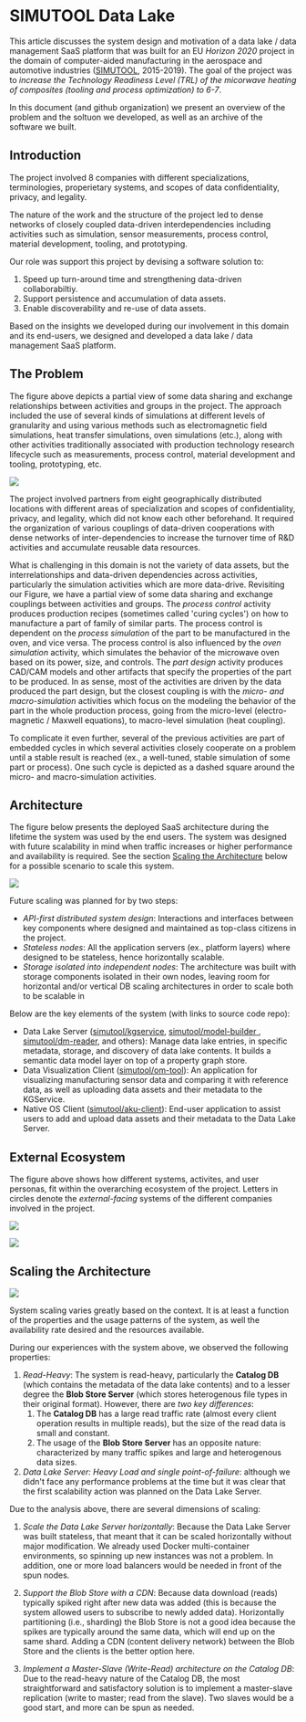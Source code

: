 # SIMUTOOL Data Lake

This article discusses the system design and motivation of a data lake / data management SaaS platform that was built for an EU _Horizon 2020_ project in the domain of computer-aided manufacturing in the aerospace and automotive industries ([SIMUTOOL](https://doi.org/10.3030/680569), 2015-2019). The goal of the project was to _increase the Technology Readiness Level (TRL) of the micorwave heating of composites (tooling and process optimization) to 6-7_. 

In this document (and github organization) we present an overview of the problem and the soltuon we developed, as well as an archive of the software we built.

## Introduction 

The project involved 8 companies with different specializations, terminologies, properietary systems, and scopes of data confidentiality, privacy, and legality.

The nature of the work and the structure of the project led to dense networks of closely coupled data-driven interdependencies including activities such as simulation, sensor measurements, process control, material development, tooling, and prototyping. 

Our role was support this project by devising a software solution to:

1. Speed up turn-around time and strengthening data-driven collaborabiltiy.
2. Support persistence and accumulation of data assets.
3. Enable discoverability and re-use of data assets.

Based on the insights we developed during our involvement in this domain and its end-users, we designed and developed a data lake / data management SaaS platform. 


## The Problem


The figure above depicts a partial view of some data sharing and exchange relationships between activities and groups in the project. The approach included the use of several kinds of simulations at different levels of granularity and using various methods such as electromagnetic field simulations, heat transfer simulations, oven simulations (etc.), along with other activities traditionally associated with production technology research lifecycle such as measurements, process control, material development and tooling, prototyping, etc. 


![](profile/simutool-asynch-data-exchange.png)

The project involved partners from eight geographically distributed locations with different areas of specialization and scopes of confidentiality, privacy, and legality, which did not know each other beforehand. It required the organization of various couplings of data-driven cooperations with dense networks of inter-dependencies to increase the turnover time of R&D activities and accumulate reusable data resources. 

What is challenging in this domain is not the variety of data assets, but the interrelationships and data-driven dependencies across activities, particularly the simulation activities which are more data-drive. Revisiting our Figure, we have a partial view of some data sharing and exchange couplings between activities and groups. The _process control_ activity produces production recipes (sometimes called 'curing cycles') on how to manufacture a part of family of similar parts. The process control is dependent on the _process simulation_ of the part to be manufactured in the oven, and vice versa. The process control is also influenced by the _oven simulation_ activity, which simulates the behavior of the microwave oven based on its power, size, and controls. The _part design_ activity produces CAD/CAM models and other artifacts that specify the properties of the part to be produced. In as sense, most of the activities are driven by the data produced the part design, but the closest coupling is with the _micro- and  macro-simulation_ activities which focus on the modeling the behavior of the part in the whole production process, going from the micro-level (electro-magnetic / Maxwell equations), to macro-level simulation (heat coupling). 

To complicate it even further, several of the previous activities are part of embedded cycles in which several activities closely cooperate on a problem until a stable result is reached (ex., a well-tuned, stable simulation of some part or process). One such cycle is depicted as a dashed square around the micro- and macro-simulation activities.

## Architecture


The figure below presents the deployed SaaS architecture during the lifetime the system was used by the end users. The system was designed with future scalability in mind when traffic increases or higher performance and availability is required. See the section [Scaling the Architecture](https://github.com/simutool#scaling-the-architecture) below for a possible scenario to scale this system. 

![](profile/simutool_system_design.drawio.svg)


Future scaling was planned for by two steps:

- _API-first distributed system design_: Interactions and interfaces between key components where designed and maintained as top-class citizens in the project.
- _Stateless nodes_: All the application servers (ex., platform layers) where designed to be stateless, hence horizontally scalable.
- _Storage isolated into independent nodes_: The architecture was built with storage components isolated in their own nodes, leaving room for horizontal and/or vertical DB scaling architectures  in order to scale both to be scalable in 
 

Below are the key elements of the system (with links to source code repo):

* Data Lake Server ([simutool/kgservice](https://github.com/simutool/kgservice), [simutool/model-builder ](https://github.com/simutool/model-builder), [simutool/dm-reader](https://github.com/simutool/dm-reader), and others): Manage data lake entries, in specific metadata, storage, and discovery of data lake contents. It builds a semantic data model layer on top of a property graph store. 
* Data Visualization Client ([simutool/om-tool](https://github.com/simutool/om-tool)): An application for visualizing manufacturing sensor data and comparing it with reference data, as well as uploading data assets and their metadata to the KGService.
* Native OS Client ([simutool/aku-client](https://github.com/simutool/aku-client)): End-user application to assist users to add and upload data assets and their metadata to the Data Lake Server.



## External Ecosystem 

The figure above shows how different systems, activites, and user personas, fit within the overarching ecosystem of the project. Letters in circles denote the _external-facing_ systems of the different companies involved in the project.

![](profile/simutool-systems-interaction.png)


![](profile/simutool-systems_cropped.png)


## Scaling the Architecture

![](profile/simutool_system_design_scaled.drawio.svg)


System scaling varies greatly based on the context. It is at least a function of the properties and the usage patterns of the system, as well the availability rate desired and the resources available. 

During our experiences with the system above, we observed the following properties:


1. *Read-Heavy*: The system is read-heavy, particularly the **Catalog DB** (which contains the metadata of the data lake contents) and to a lesser degree the **Blob Store Server** (which stores heterogenous file types in their original format). However, there are *two key differences*:
   1. The **Catalog DB** has a large read traffic rate (almost every client operation results in multiple reads), but the size of the read data is small and constant.
   2. The usage of the **Blob Store Server** has an opposite nature: characterized by many traffic spikes and large and heterogenous data sizes.
2. *Data Lake Server: Heavy Load and single point-of-failure*: although we didn't face any performance problems at the time but it was clear that the first scalability action was planned on the Data Lake Server.

Due to the analysis above, there are several dimensions of scaling:

1. *Scale the Data Lake Server horizontally*:  Because the Data Lake Server was built stateless, that meant that it can be scaled horizontally without major modification. We already used Docker multi-container environments, so spinning up new instances was not a problem. In addition, one or more load balancers would be needed in front of the spun nodes.

2. *Support the Blob Store with a CDN*: Because data download (reads) typically spiked right after new data was added (this is because the system allowed users to subscribe to newly added data). Horizontally partitioning (i.e., sharding) the Blob Store is not a good idea because the spikes are typically around the same data, which will end up on the same shard. Adding a CDN (content delivery network) between the Blob Store and the clients is the better option here.

3. *Implement a Master-Slave (Write-Read) architecture on the Catalog DB*: Due to the read-heavy nature of the Catalog DB, the most straightforward and satisfactory solution is to implement a master-slave replication (write to master; read from the slave). Two slaves would be a good start, and more can be spun as needed.


